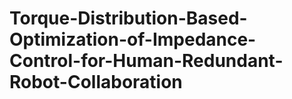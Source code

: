 # Torque-Distribution-Based-Optimization-of-Impedance-Control-for-Human-Redundant-Robot-Collaboration